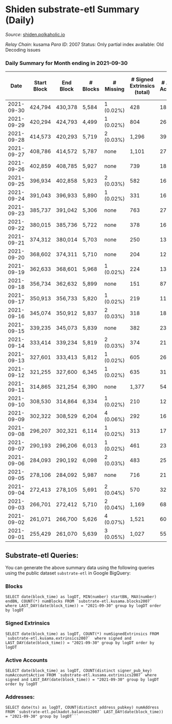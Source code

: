# Shiden substrate-etl Summary (Daily)

_Source_: [shiden.polkaholic.io](https://shiden.polkaholic.io)

*Relay Chain*: kusama
*Para ID*: 2007
Status: Only partial index available: Old Decoding issues


### Daily Summary for Month ending in 2021-09-30


| Date | Start Block | End Block | # Blocks | # Missing | # Signed Extrinsics (total) | # Active Accounts | # Addresses with Balances | # Events | # Transfers | # XCM Transfers In | # XCM Transfers Out |
| ---- | ----------- | --------- | -------- | --------- | --------------------------- | ----------------- | ------------------------- | -------- | ----------- | ------------------ | ------------------- |
| 2021-09-30 | 424,794 | 430,378 | 5,584 | 1 (0.02%) | 428 | 181 | 21,211 | 54,542 | 8,879 ($851,295) |   |   |
| 2021-09-29 | 420,294 | 424,793 | 4,499 | 1 (0.02%) | 804 | 264 |  | 83,559 | 11,061 ($2,063,825) |   |   |
| 2021-09-28 | 414,573 | 420,293 | 5,719 | 2 (0.03%) | 1,296 | 395 |  | 87,657 | 14,546 ($5,474,007) |   |   |
| 2021-09-27 | 408,786 | 414,572 | 5,787 | none  | 1,101 | 273 |  | 76,347 | 14,411 ($7,426,018) |   |   |
| 2021-09-26 | 402,859 | 408,785 | 5,927 | none  | 739 | 189 |  | 47,132 | 10,251 ($8,130,360) |   |   |
| 2021-09-25 | 396,934 | 402,858 | 5,923 | 2 (0.03%) | 582 | 163 |  | 19,865 | 6,506 ($1,154,215) |   |   |
| 2021-09-24 | 391,043 | 396,933 | 5,890 | 1 (0.02%) | 331 | 163 |  | 18,655 | 6,194 ($855,703) |   |   |
| 2021-09-23 | 385,737 | 391,042 | 5,306 | none  | 763 | 270 |  | 18,964 | 6,123 ($2,474,090) |   |   |
| 2021-09-22 | 380,015 | 385,736 | 5,722 | none  | 378 | 166 |  | 18,252 | 6,022 ($2,146,847) |   |   |
| 2021-09-21 | 374,312 | 380,014 | 5,703 | none  | 250 | 131 |  | 17,748 | 5,884 ($567,494) |   |   |
| 2021-09-20 | 368,602 | 374,311 | 5,710 | none  | 204 | 127 |  | 17,617 | 5,859 ($2,008,370) |   |   |
| 2021-09-19 | 362,633 | 368,601 | 5,968 | 1 (0.02%) | 224 | 132 |  | 18,466 | 6,115 ($631,217) |   |   |
| 2021-09-18 | 356,734 | 362,632 | 5,899 | none  | 151 | 87 |  | 18,065 | 5,998 ($508,187) |   |   |
| 2021-09-17 | 350,913 | 356,733 | 5,820 | 1 (0.02%) | 219 | 117 |  | 17,984 | 5,965 ($5,675,611) |   |   |
| 2021-09-16 | 345,074 | 350,912 | 5,837 | 2 (0.03%) | 318 | 186 |  | 18,270 | 6,085 ($2,432,101) |   |   |
| 2021-09-15 | 339,235 | 345,073 | 5,839 | none  | 382 | 234 |  | 18,477 | 6,124 ($2,204,040) |   |   |
| 2021-09-14 | 333,414 | 339,234 | 5,819 | 2 (0.03%) | 374 | 211 |  | 18,337 | 6,110 ($3,309,457) |   |   |
| 2021-09-13 | 327,601 | 333,413 | 5,812 | 1 (0.02%) | 605 | 266 |  | 18,805 | 6,310 ($7,968,553) |   |   |
| 2021-09-12 | 321,255 | 327,600 | 6,345 | 1 (0.02%) | 635 | 311 |  | 20,453 | 6,857 ($4,766,737) |   |   |
| 2021-09-11 | 314,865 | 321,254 | 6,390 | none  | 1,377 | 543 |  | 22,282 | 7,576 ($19,103,237) |   |   |
| 2021-09-10 | 308,530 | 314,864 | 6,334 | 1 (0.02%) | 210 | 124 |  | 19,498 | 6,485 ($1,066,397) |   |   |
| 2021-09-09 | 302,322 | 308,529 | 6,204 | 4 (0.06%) | 292 | 166 |  | 19,311 | 6,424 ($1,176,927) |   |   |
| 2021-09-08 | 296,207 | 302,321 | 6,114 | 1 (0.02%) | 313 | 171 |  | 19,073 | 6,359 ($2,964,574) |   |   |
| 2021-09-07 | 290,193 | 296,206 | 6,013 | 1 (0.02%) | 461 | 231 |  | 19,100 | 6,387 ($4,100,135) |   |   |
| 2021-09-06 | 284,093 | 290,192 | 6,098 | 2 (0.03%) | 483 | 251 |  | 19,466 | 6,487 ($193,113,468) |   |   |
| 2021-09-05 | 278,106 | 284,092 | 5,987 | none  | 716 | 219 |  | 19,534 | 6,622 ($3,599,555) |   |   |
| 2021-09-04 | 272,413 | 278,105 | 5,691 | 2 (0.04%) | 570 | 323 |  | 18,449 | 6,162 ($2,302,276) |   |   |
| 2021-09-03 | 266,701 | 272,412 | 5,710 | 2 (0.04%) | 1,169 | 684 |  | 20,013 | 6,694 ($7,857,243) |   |   |
| 2021-09-02 | 261,071 | 266,700 | 5,626 | 4 (0.07%) | 1,521 | 605 |  | 20,853 | 6,991 ($24,529,340) |   |   |
| 2021-09-01 | 255,429 | 261,070 | 5,639 | 3 (0.05%) | 1,027 | 556 |  | 19,726 | 6,559 ($4,222,735) |   |   |

## Substrate-etl Queries:
You can generate the above summary data using the following queries using the public dataset `substrate-etl` in Google BigQuery:


### Blocks
```
SELECT date(block_time) as logDT, MIN(number) startBN, MAX(number) endBN, COUNT(*) numBlocks FROM `substrate-etl.kusama.blocks2007`  where LAST_DAY(date(block_time)) = "2021-09-30" group by logDT order by logDT
```


### Signed Extrinsics
```
SELECT date(block_time) as logDT, COUNT(*) numSignedExtrinsics FROM `substrate-etl.kusama.extrinsics2007`  where signed and LAST_DAY(date(block_time)) = "2021-09-30" group by logDT order by logDT
```


### Active Accounts
```
SELECT date(block_time) as logDT, COUNT(distinct signer_pub_key) numAccountsActive FROM `substrate-etl.kusama.extrinsics2007` where signed and LAST_DAY(date(block_time)) = "2021-09-30" group by logDT order by logDT
```


### Addresses:
```
SELECT date(ts) as logDT, COUNT(distinct address_pubkey) numAddress FROM `substrate-etl.polkadot.balances2007` LAST_DAY(date(block_time)) = "2021-09-30" group by logDT```

